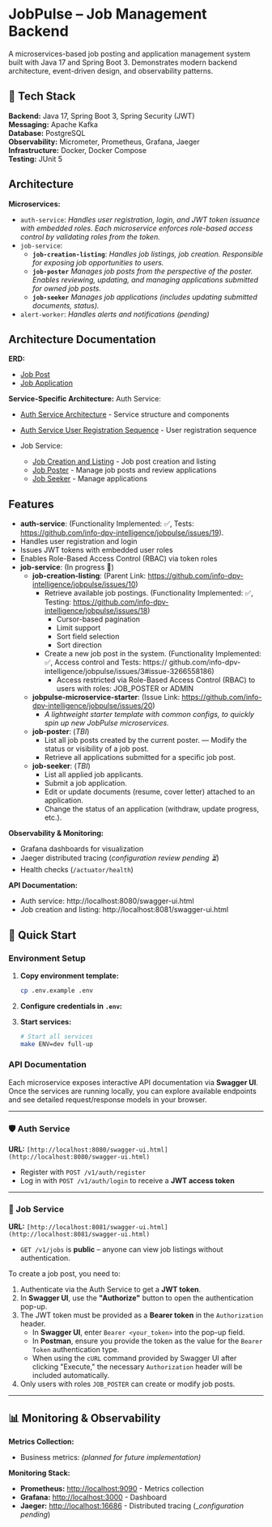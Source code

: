 # JobPulse – Job Management Backend

A microservices-based job posting and application management system built with Java 17 and Spring Boot 3. Demonstrates modern backend architecture, event-driven design, and observability patterns.

## 🚀 Tech Stack

**Backend:** Java 17, Spring Boot 3, Spring Security (JWT)  
**Messaging:** Apache Kafka  
**Database:** PostgreSQL  
**Observability:** Micrometer, Prometheus, Grafana, Jaeger  
**Infrastructure:** Docker, Docker Compose  
**Testing:** JUnit 5  

## Architecture

**Microservices:**
- `auth-service`:
   _Handles user registration, login, and JWT token issuance with embedded roles. Each microservice enforces role-based access control by validating roles from the token._
- `job-service`:
   - **`job-creation-listing`**:
      _Handles job listings, job creation. Responsible for exposing job opportunities to users._
   - **`job-poster`**
      _Manages job posts from the perspective of the poster. Enables reviewing, updating, and managing applications submitted for owned job posts._
   - **`job-seeker`**
      _Manages job applications (includes updating submitted documents, status)._
- `alert-worker`:
   _Handles alerts and notifications (pending)_

## Architecture Documentation
**ERD:**
- [Job Post](docs/job-service/database-design/job_post.puml)
- [Job Application](docs/job-service/database-design/job_application.puml)

**Service-Specific Architecture:**
Auth Service:
   - [Auth Service Architecture](docs/auth-service/auth-service.puml) - Service structure and components
   - [Auth Service User Registration Sequence](docs/auth-service/sequence.puml) - User registration sequence

- Job Service:
   - [Job Creation and Listing](docs/job-service/job-creation-listing/design.puml) - Job post creation and listing
   - [Job Poster](docs/job-service/job-poster/design.puml) - Manage job posts and review applications
   - [Job Seeker](docs/job-service/job-seeker/design.puml) - Manage applications

## Features
   - **auth-service**: (Functionality Implemented: ✅, Tests: https://github.com/info-dpv-intelligence/jobpulse/issues/19). 
   - Handles user registration and login
   - Issues JWT tokens with embedded user roles
   - Enables Role-Based Access Control (RBAC) via token roles
   - **job-service**: (In progress 🚧)
      - **job-creation-listing**: (Parent Link: https://github.com/info-dpv-intelligence/jobpulse/issues/10)
         - Retrieve available job postings. (Functionality Implemented: ✅, Testing: https://github.com/info-dpv-intelligence/jobpulse/issues/18)
            - Cursor-based pagination
            - Limit support
            - Sort field selection
            - Sort direction
         - Create a new job post in the system. (Functionality Implemented: ✅, Access control and Tests: https://
         github.com/info-dpv-intelligence/jobpulse/issues/3#issue-3266558186)
            - Access restricted via Role-Based Access Control (RBAC) to users with roles: JOB_POSTER or ADMIN
      - **jobpulse-microservice-starter**: (Issue Link: https://github.com/info-dpv-intelligence/jobpulse/issues/20)
        - _A lightweight starter template with common configs, to quickly spin up new JobPulse microservices._
      - **job-poster**: (_TBI_)
         - List all job posts created by the current poster.
         — Modify the status or visibility of a job post.
         - Retrieve all applications submitted for a specific job post.
      - **job-seeker**: (_TBI_)
         - List all applied job applicants.
         - Submit a job application.
         - Edit or update documents (resume, cover letter) attached to an application.
         - Change the status of an application (withdraw, update progress, etc.).

**Observability & Monitoring:**
- Grafana dashboards for visualization
- Jaeger distributed tracing (_configuration review pending ⏳_)
- Health checks (`/actuator/health`) 

**API Documentation:**
- Auth service: http://localhost:8080/swagger-ui.html
- Job creation and listing: http://localhost:8081/swagger-ui.html

## 🔧 Quick Start

### Environment Setup
1. **Copy environment template:**
   ```bash
   cp .env.example .env
   ```

2. **Configure credentials in `.env`:**

3. **Start services:**
   ```bash
   # Start all services
   make ENV=dev full-up
   ```

### API Documentation

Each microservice exposes interactive API documentation via **Swagger UI**. Once the services are running locally, you can explore available endpoints and see detailed request/response models in your browser.

---

### 🛡️ Auth Service  
**URL:** `[http://localhost:8080/swagger-ui.html](http://localhost:8080/swagger-ui.html)`

* Register with `POST /v1/auth/register`
* Log in with `POST /v1/auth/login` to receive a **JWT access token**

---

### 📄 Job Service  
**URL:** `[http://localhost:8081/swagger-ui.html](http://localhost:8081/swagger-ui.html)`

* `GET /v1/jobs` is **public** – anyone can view job listings without authentication.

To create a job post, you need to:

1.  Authenticate via the Auth Service to get a **JWT token**.
2.  In **Swagger UI**, use the **"Authorize"** button to open the authentication pop-up.
3.  The JWT token must be provided as a **Bearer token** in the `Authorization` header.
    * In **Swagger UI**, enter `Bearer <your_token>` into the pop-up field.
    * In **Postman**, ensure you provide the token as the value for the `Bearer Token` authentication type.
    * When using the `cURL` command provided by Swagger UI after clicking "Execute," the necessary `Authorization` header will be included automatically.
4.  Only users with roles `JOB_POSTER` can create or modify job posts.

---

## 📊 Monitoring & Observability

**Metrics Collection:**
- Business metrics: *(planned for future implementation)*

**Monitoring Stack:**
- **Prometheus:** [http://localhost:9090](http://localhost:9090) - Metrics collection
- **Grafana:** [http://localhost:3000](http://localhost:3000) - Dashboard
- **Jaeger:** [http://localhost:16686](http://localhost:16686) - Distributed tracing (__configuration pending_)
